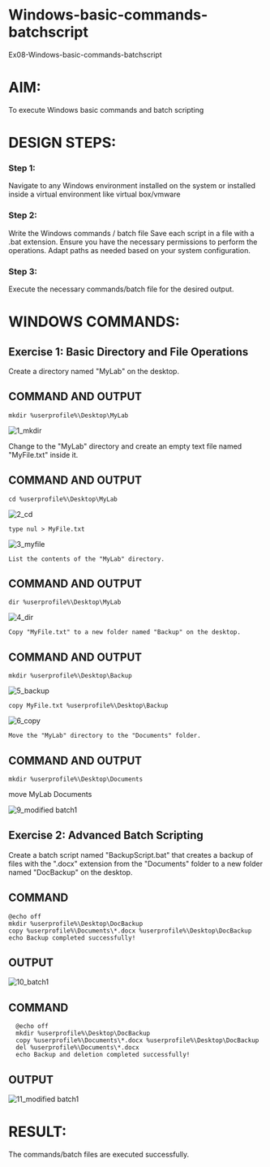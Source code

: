 # Windows-basic-commands-batchscript
Ex08-Windows-basic-commands-batchscript
 
# AIM:
To execute Windows basic commands and batch scripting

# DESIGN STEPS:

### Step 1:

Navigate to any Windows environment installed on the system or installed inside a virtual environment like virtual box/vmware 

### Step 2:

Write the Windows commands / batch file
Save each script in a file with a .bat extension.
Ensure you have the necessary permissions to perform the operations.
Adapt paths as needed based on your system configuration.
### Step 3:

Execute the necessary commands/batch file for the desired output. 




# WINDOWS COMMANDS:
## Exercise 1: Basic Directory and File Operations
Create a directory named "MyLab" on the desktop.


## COMMAND AND OUTPUT

```
mkdir %userprofile%\Desktop\MyLab
```
![1_mkdir](https://github.com/user-attachments/assets/b2c97dd3-0863-4481-8a62-027ad75b56f0)


Change to the "MyLab" directory and create an empty text file named "MyFile.txt" inside it.


## COMMAND AND OUTPUT

```
cd %userprofile%\Desktop\MyLab
```
![2_cd](https://github.com/user-attachments/assets/4749e48a-d6c2-465c-b66c-467b535e741c)

~~~
type nul > MyFile.txt
~~~~
![3_myfile](https://github.com/user-attachments/assets/264f09a9-9ab1-4319-8ffb-087580360d88)

~~~
List the contents of the "MyLab" directory.
~~~

## COMMAND AND OUTPUT

```
dir %userprofile%\Desktop\MyLab
```
![4_dir](https://github.com/user-attachments/assets/8a095fc7-fb1e-4b82-9dff-46ed48ac79c9)
~~~
Copy "MyFile.txt" to a new folder named "Backup" on the desktop.
~~~
## COMMAND AND OUTPUT

```
mkdir %userprofile%\Desktop\Backup
```
![5_backup](https://github.com/user-attachments/assets/40881217-36a6-4c3b-9a98-084c1d4f06b7)
~~~
copy MyFile.txt %userprofile%\Desktop\Backup
~~~
![6_copy](https://github.com/user-attachments/assets/15c04a42-8b5e-4005-a4d6-eefff8a529c2)
~~~
Move the "MyLab" directory to the "Documents" folder.
~~~
## COMMAND AND OUTPUT

```
mkdir %userprofile%\Desktop\Documents
```
move MyLab Documents

![9_modified batch1](https://github.com/user-attachments/assets/6db49bc8-0724-45f1-a9f3-ff9ef8d5ffbf)

## Exercise 2: Advanced Batch Scripting
Create a batch script named "BackupScript.bat" that creates a backup of files with the ".docx" extension from the "Documents" folder to a new folder named "DocBackup" on the desktop.

## COMMAND

```
@echo off
mkdir %userprofile%\Desktop\DocBackup
copy %userprofile%\Documents\*.docx %userprofile%\Desktop\DocBackup
echo Backup completed successfully!
```

## OUTPUT

![10_batch1](https://github.com/user-attachments/assets/af5e3830-2b8c-465d-9ccb-b6c15b159502)

## COMMAND
```
  @echo off
  mkdir %userprofile%\Desktop\DocBackup
  copy %userprofile%\Documents\*.docx %userprofile%\Desktop\DocBackup
  del %userprofile%\Documents\*.docx
  echo Backup and deletion completed successfully!
```
## OUTPUT

![11_modified batch1](https://github.com/user-attachments/assets/db602c4e-116e-4c0c-84d3-9e750b2d6ebe)

# RESULT:
The commands/batch files are executed successfully.

